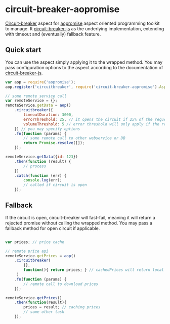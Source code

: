 # circuit-breaker-aopromise
[Circuit-breaker](http://martinfowler.com/bliki/CircuitBreaker.html) aspect for [aopromise](https://www.npmjs.com/package/aopromise)
 aspect oriented programming toolkit to manage. It [circuit-breaker-js](https://www.npmjs.com/package/circuit-breaker-js)
 as the underlying implementation, extending with timeout and (eventually) fallback feature.
 
## Quick start
You can use the aspect simply applying it to the wrapped method. You may pass configuration options to the aspect
according to the documentation of [circuit-breaker-js](https://www.npmjs.com/package/circuit-breaker-js#api).

```javascript
var aop = require('aopromise');
aop.register('circuitbreaker', require('circuit-breaker-aopromise').Aspect);

// some remote service call
var remoteService = {};
remoteService.getData = aop()
	.circuitbreaker({
		timeoutDuration: 3000,
		errorThreshold: 25, // it opens the circuit if 25% of the requests fail in the last bucket
		volumeThreshold: 5 // error threshold will only apply if the requests count reaches this in a bucket
	}) // you may specify options
	.fn(function (params) {
		// some remote call to other webservice or DB
		return Promise.resolve([]);
	});

remoteService.getData({id: 123})
	.then(function (result) {
		// process
	})
	.catch(function (err) {
		console.log(err);
		// called if circuit is open
	});

```

## Fallback
If the circuit is open, circuit-breaker will fast-fail, meaning it will return a rejected promise without calling the
wrapped method. You may pass a fallback method for open circuit if applicable.

```javascript

var prices; // price cache

// remote price api
remoteService.getPrices = aop()
	.circuitbreaker(
	    {}, 
	    function(){ return prices; } // cachedPrices will return local cache. It is still better than nothing
	 ) 
	.fn(function (params) {
		// remote call to download prices
	});

remoteService.getPrices()
    .then(function(result){
        prices = result; // caching prices
        // some other task
    });
    
```
